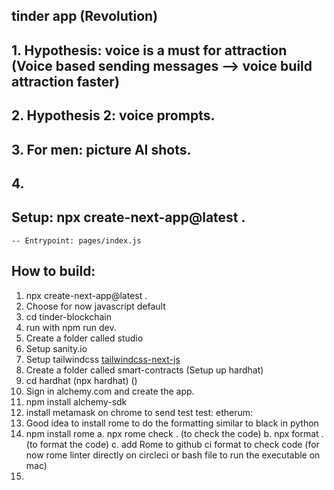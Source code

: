## tinder app (Revolution)

## 1. Hypothesis: voice is a must for attraction (Voice based sending messages --> voice build attraction faster)
## 2. Hypothesis 2: voice prompts. 

## 3. For men: picture AI shots. 

## 4.
## Setup: npx create-next-app@latest .

    -- Entrypoint: pages/index.js 

## How to build:
   1. npx create-next-app@latest .
   2. Choose for now javascript default
   3. cd tinder-blockchain
   4. run with npm run dev. 
   5. Create a folder called studio
   6. Setup sanity.io
   7. Setup tailwindcss [tailwindcss-next-js](https://tailwindcss.com/docs/guides/nextjs)
   8. Create a folder called smart-contracts (Setup up hardhat)
   9. cd hardhat (npx hardhat) ()
   10. Sign in alchemy.com and create the app. 
   11. npm install alchemy-sdk
   12. install metamask on chrome to send test test: etherum: 
   13. Good idea to install rome to do the formatting similar to black in python
   14. npm install rome
       a. npx rome check . (to check the code)
       b. npx format . (to format the code)
       c. add Rome to github ci format to check code (for now rome linter directly on circleci or bash file to run the executable on mac)
   15. 